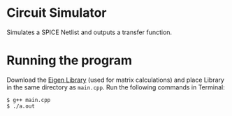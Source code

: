 # Circuit Simulator

Simulates a SPICE Netlist and outputs a transfer function.

# Running the program
Download the [Eigen Library](https://eigen.tuxfamily.org/index.php?title=Main_Page) (used for matrix calculations) and place Library in the same directory as `main.cpp`. 
Run the following commands in Terminal:
```
$ g++ main.cpp
$ ./a.out
```
 
